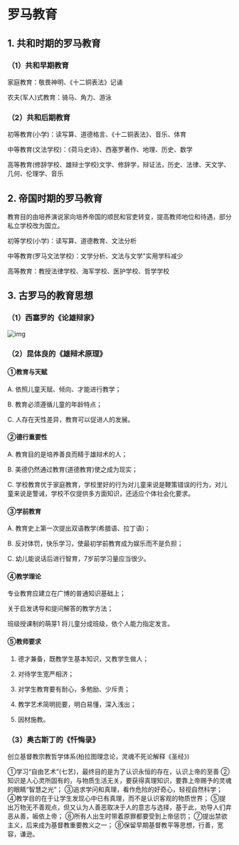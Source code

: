 # 罗马教育



## 1. 共和时期的罗马教育



### （1）共和早期教育



家庭教育：敬畏神明、《十二铜表法》记诵



农夫(军人)式教育：骑马、角力、游泳



### （2）共和后期教育



初等教育(小学)：读写算、道德格言、《十二铜表法》、音乐、体育



中等教育(文法学校)：《荷马史诗》、西塞罗著作、地理、历史、数学



高等教育(修辞学校、雄辩士学校)文学、修辞学，辩证法，历史、法律、天文学、几何、伦理学、音乐



## 2. 帝国时期的罗马教育



教育目的由培养演说家向培养帝国的顺民和官吏转变，提高教师地位和待遇，部分私立学校改为国立。



初等学校(小学)：读写算、道德教育、文法分析



中等教育(罗马文法学校)：文学分析、文法与文学"实用学科减少



高等教育：教授法律学校、海军学校、医护学校、哲学学校



## 3. 古罗马的教育思想



### （1）西塞罗的《论雄辩家》



![img](http://passwordgloo.oss-cn-hangzhou.aliyuncs.com/teacher/%E9%9B%84%E8%BE%A9%E5%AE%B6%E6%95%99%E8%82%B2.svg)



### （2）昆体良的《雄辩术原理》



#### ①教育与天赋



A. 依照儿童天赋、倾向、才能进行教学；



B. 教育必须遵循儿童的年龄特点；



C. 人存在天性差异，教育可以促进人的发展。



#### ②德行重要性



A. 教育目的是培养善良而精于雄辩术的人；



B. 美德仍然通过教育(道德教育)使之成为现实；



C. 学校教育优于家庭教育，学校里好的行为对儿童来说是鞭策错误的行为，对儿童来说是警诫，学校不仅提供多方面知识，还适应个体社会化要求。



#### ③学前教育



A. 教育史上第一次提出双语教学(希腊语、拉丁语)；



B. 反对体罚，快乐学习，使最初学前教育成为娱乐而不是负担；



C. 幼儿能说话后进行智育，7岁前学习量应当很少。



#### ④教学理论



专业教育应建立在广博的普通知识基础上；



关于启发诱导和提问解答的教学方法；



班级授课制的萌芽1 将儿童分成班级，依个人能力指定发言。



#### ⑤教师要求



1. 德才兼备，既教学生基本知识，又教学生做人；

1. 对待学生宽严相济；

1. 对学生教育要有耐心，多勉励、少斥责；

1. 教学艺术简明扼要，明白易懂，深入浅出；

1. 因材施教。



### （3）奥古斯丁的《忏悔录》



创立基督教宗教哲学体系(柏拉图理念论，灵魂不死论解释《圣经》)



①学习“自由艺术”(七艺)，最终目的是为了认识永恒的存在，认识上帝的至善
②知识是人心灵所固有的，与物质生活无关，要获得真理知识，要靠上帝赐予的灵魂的眼睛“智慧之光”；
③追求学问和真理，看作危险的好奇心，轻视自然科学；
④教学目的在于让学生发现心中已有真理，而不是认识客观的物质世界；
⑤提出万物无不善观点，但又认为人善恶取决于人的意志与选择，基于此，劝导人们弃恶从善，皈依上帝；
⑥所有人出生时带着原罪都要受到上帝惩罚；
⑦提出禁欲主义，后来成为基督教重要教义之一；
⑧保留早期基督教平等思想，行善，宽容，谦逊。